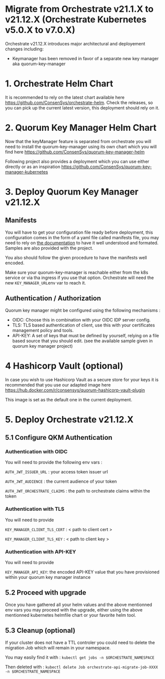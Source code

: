 <H1>Migrate from Orchestrate v21.1.X to v21.12.X (Orchestrate Kubernetes v5.0.X to v7.0.X)</H1>

Orchestrate v21.12.X introduces major architectural and deployement changes including:

- Keymanager has been removed in favor of a separate new key manager aka quorum-key-manager

# 1. Orchestrate Helm Chart

It is recommended to rely on the latest chart available here https://github.com/ConsenSys/orchestrate-helm. Check the releases, so you can pick up the current latest version, this deployment should rely on it.

# 2. Quorum Key Manager Helm Chart

Now that the keyManager feature is separated from orchestrate you will need to install the quorum-key-manager using its own chart which you will find here https://github.com/ConsenSys/quorum-key-manager-helm

Following project also provides a deployment which you can use either directly or as an inspiration 
https://github.com/ConsenSys/quorum-key-manager-kubernetes

# 3. Deploy Quorum Key Manager v21.12.X

## Manifests

You will have to get your configuration file ready before deployment, this configuration comes in the form of a yaml file called manifests file, you may need to rely on [the documentation](https://docs.quorum-key-manager.consensys.net/en/latest/HowTo/Use-Manifest-File/Overview/) to have it well understood and formated. Samples are also provided with the project.

You also should follow the given procedure to have the manifests well encoded.

Make sure your quorum-key-manager is reachable either from the k8s service or via tha ingress if you use that option. Orchestrate will need the new `KEY_MANAGER_URL`env var to reach it.

## Authentication / Authorization

Quorum key manager might be configured using the following mechanisms :

- OIDC: Choose this in combination with your OIDC IDP server config.
- TLS: TLS based authentication of client, use this with your certificates management policy and tools.
- API-KEY: A set of keys that must be defined by yourself, relying on a file based source that you should edit. (see the available sample given in quorum key manager project)

# 4 Hashicorp Vault (optional)

In case you wish to use Hashicorp Vault as a secure store for your keys it is recommended that you use our adapted image here https://hub.docker.com/r/consensys/quorum-hashicorp-vault-plugin

This image is set as the default one in the current deployment.

# 5. Deploy Orchestrate v21.12.X

## 5.1 Configure QKM Authentication

### Authentication with OIDC

You will need to provide the following env vars :

`AUTH_JWT_ISSUER_URL` : your access token issuer url

`AUTH_JWT_AUDIENCE` : the current audience of your token

`AUTH_JWT_ORCHESTRATE_CLAIMS` : the path to orchestrate claims within the token

### Authentication with TLS

You will need to provide

`KEY_MANAGER_CLIENT_TLS_CERT` : < path to client cert >

`KEY_MANAGER_CLIENT_TLS_KEY` : < path to client key >

### Authentication with API-KEY

You will need to provide

`KEY_MANAGER_API_KEY`: the encoded API-KEY value that you have provisioned within your quorum key manager instance

## 5.2 Proceed with upgrade

Once you have gathered all your helm values and the above mentionned env vars you may proceed with the upgrade, either using the above mentionned kubernetes helmfile chart or your favorite helm tool.

## 5.3 Cleanup (optional)

If your cluster does not have a TTL controler you could need to delete the migration Job which will remain in your namespace.

You may easily find it with :
`kubectl get jobs -n $ORCHESTRATE_NAMESPACE`

Then deleted with :
`kubectl delete Job orchestrate-api-migrate-job-XXXX -n $ORCHESTRATE_NAMESPACE`